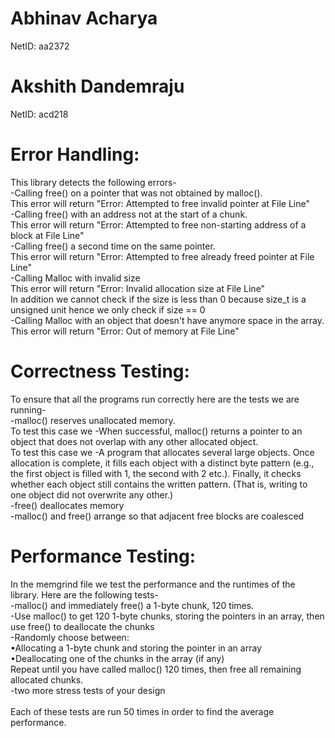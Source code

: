 # Abhinav Acharya 
NetID: aa2372
# Akshith Dandemraju
NetID: acd218

# Error Handling:
This library detects the following errors-<br />
    -Calling free() on a pointer that was not obtained by malloc().<br />
        This error will return "Error: Attempted to free invalid pointer at File Line" <br />
    -Calling free() with an address not at the start of a chunk.<br />
        This error will return "Error: Attempted to free non-starting address of a block at File Line" <br />
    -Calling free() a second time on the same pointer.<br />
        This error will return "Error: Attempted to free already freed pointer at File Line" <br />
    -Calling Malloc with invalid size <br />
        This error will return "Error: Invalid allocation size at File Line" <br />
        In addition we cannot check if the size is less than 0 because size_t is a unsigned unit hence we only check if size == 0<br />
    -Calling Malloc with an object that doesn't have anymore space in the array. <br />
        This error will return "Error: Out of memory at File Line" <br />
# Correctness Testing:
To ensure that all the programs run correctly here are the tests we are running-<br />
    -malloc() reserves unallocated memory.<br />
        To test this case we 
    -When successful, malloc() returns a pointer to an object that does not overlap with any other allocated object.<br />
        To test this case we
    -A program that allocates several large objects. Once allocation is complete, it fills each object with a distinct byte pattern (e.g., the first object is filled with 1, the second with 2 etc.). Finally, it checks whether each object still contains the written pattern. (That is, writing to one object did not overwrite any other.)<br />
    -free() deallocates memory<br />
    -malloc() and free() arrange so that adjacent free blocks are coalesced<br />

# Performance Testing:
In the memgrind file we test the performance and the runtimes of the library. Here are the following tests-<br />
    -malloc() and immediately free() a 1-byte chunk, 120 times.<br />
    -Use malloc() to get 120 1-byte chunks, storing the pointers in an array, then use free() to deallocate the chunks<br />
    -Randomly choose between:<br />
        •Allocating a 1-byte chunk and storing the pointer in an array<br />
        •Deallocating one of the chunks in the array (if any)<br />
    Repeat until you have called malloc() 120 times, then free all remaining allocated chunks.<br />
    -two more stress tests of your design<br />
<br />
Each of these tests are run 50 times in order to find the average performance.
